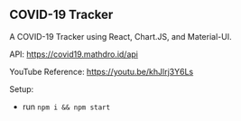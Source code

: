 ## COVID-19 Tracker

A COVID-19 Tracker using React, Chart.JS, and Material-UI.

API: https://covid19.mathdro.id/api

YouTube Reference: https://youtu.be/khJlrj3Y6Ls


Setup:
- run ```npm i && npm start```
